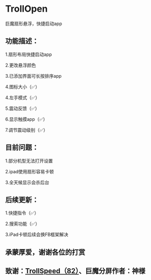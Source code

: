 # TrollOpen
巨魔扇形悬浮，快捷启动app

## 功能描述：
1.扇形布局快捷启动app

2.更改悬浮颜色

3.已添加界面可长按排序app

4.图标大小（✅）

4.左手模式（✅）

5.震动反馈（✅）

6.显示触摸app（✅）

7.调节震动级别（✅）

## 目前问题：
1.部分机型无法打开设置

2.ipad使用扇形容易卡顿

3.全天候显示会杀后台

## 后续更新：
1.快捷指令（✅）

2.搜索功能（✅）

3.iPad卡顿后续会换FB框架解决

## 承蒙厚爱，谢谢各位的打赏

## 致谢：[TrollSpeed（82）](https://github.com/Lessica/TrollSpeed)、巨魔分屏作者：神様
